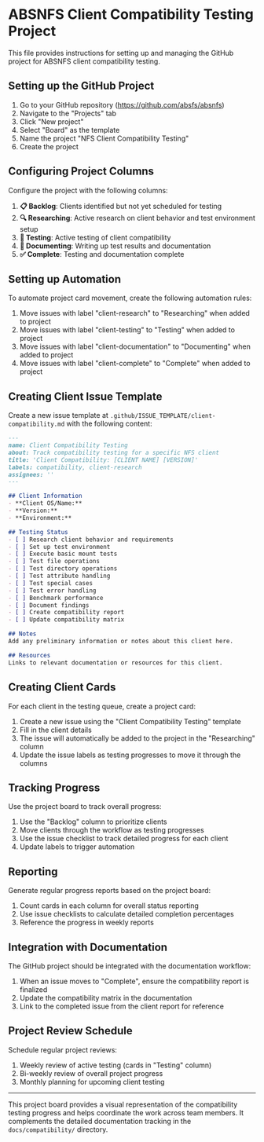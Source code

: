 # ABSNFS Client Compatibility Testing Project

This file provides instructions for setting up and managing the GitHub project for ABSNFS client compatibility testing.

## Setting up the GitHub Project

1. Go to your GitHub repository (https://github.com/absfs/absnfs)
2. Navigate to the "Projects" tab
3. Click "New project"
4. Select "Board" as the template
5. Name the project "NFS Client Compatibility Testing"
6. Create the project

## Configuring Project Columns

Configure the project with the following columns:

1. **📋 Backlog**: Clients identified but not yet scheduled for testing
2. **🔍 Researching**: Active research on client behavior and test environment setup
3. **🧪 Testing**: Active testing of client compatibility
4. **📝 Documenting**: Writing up test results and documentation
5. **✅ Complete**: Testing and documentation complete

## Setting up Automation

To automate project card movement, create the following automation rules:

1. Move issues with label "client-research" to "Researching" when added to project
2. Move issues with label "client-testing" to "Testing" when added to project
3. Move issues with label "client-documentation" to "Documenting" when added to project
4. Move issues with label "client-complete" to "Complete" when added to project

## Creating Client Issue Template

Create a new issue template at `.github/ISSUE_TEMPLATE/client-compatibility.md` with the following content:

```markdown
---
name: Client Compatibility Testing
about: Track compatibility testing for a specific NFS client
title: 'Client Compatibility: [CLIENT NAME] [VERSION]'
labels: compatibility, client-research
assignees: ''
---

## Client Information
- **Client OS/Name:** 
- **Version:** 
- **Environment:** 

## Testing Status
- [ ] Research client behavior and requirements
- [ ] Set up test environment
- [ ] Execute basic mount tests
- [ ] Test file operations
- [ ] Test directory operations
- [ ] Test attribute handling
- [ ] Test special cases
- [ ] Test error handling
- [ ] Benchmark performance
- [ ] Document findings
- [ ] Create compatibility report
- [ ] Update compatibility matrix

## Notes
Add any preliminary information or notes about this client here.

## Resources
Links to relevant documentation or resources for this client.
```

## Creating Client Cards

For each client in the testing queue, create a project card:

1. Create a new issue using the "Client Compatibility Testing" template
2. Fill in the client details
3. The issue will automatically be added to the project in the "Researching" column
4. Update the issue labels as testing progresses to move it through the columns

## Tracking Progress

Use the project board to track overall progress:

1. Use the "Backlog" column to prioritize clients
2. Move clients through the workflow as testing progresses
3. Use the issue checklist to track detailed progress for each client
4. Update labels to trigger automation

## Reporting

Generate regular progress reports based on the project board:

1. Count cards in each column for overall status reporting
2. Use issue checklists to calculate detailed completion percentages
3. Reference the progress in weekly reports

## Integration with Documentation

The GitHub project should be integrated with the documentation workflow:

1. When an issue moves to "Complete", ensure the compatibility report is finalized
2. Update the compatibility matrix in the documentation
3. Link to the completed issue from the client report for reference

## Project Review Schedule

Schedule regular project reviews:

1. Weekly review of active testing (cards in "Testing" column)
2. Bi-weekly review of overall project progress
3. Monthly planning for upcoming client testing

---

This project board provides a visual representation of the compatibility testing progress and helps coordinate the work across team members. It complements the detailed documentation tracking in the `docs/compatibility/` directory.